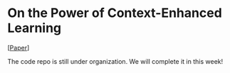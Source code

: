 # On the Power of Context-Enhanced Learning

[[Paper](https://arxiv.org/abs/2503.01821)]

The code repo is still under organization. We will complete it in this week!
